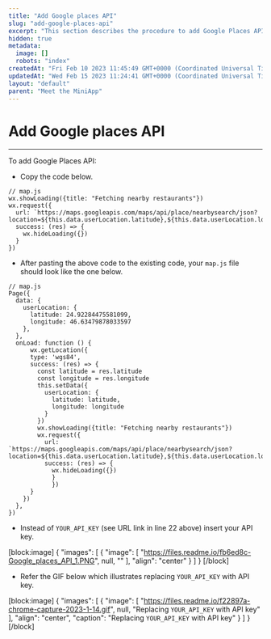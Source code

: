 ```yaml
---
title: "Add Google places API"
slug: "add-google-places-api"
excerpt: "This section describes the procedure to add Google Places API."
hidden: true
metadata: 
  image: []
  robots: "index"
createdAt: "Fri Feb 10 2023 11:45:49 GMT+0000 (Coordinated Universal Time)"
updatedAt: "Wed Feb 15 2023 11:24:41 GMT+0000 (Coordinated Universal Time)"
layout: "default"
parent: "Meet the MiniApp"
---
```

# Add Google places API 
*** 
To add Google Places API:

- Copy the code below.

```Text
// map.js
wx.showLoading({title: "Fetching nearby restaurants"})
wx.request({
  url: `https://maps.googleapis.com/maps/api/place/nearbysearch/json?location=${this.data.userLocation.latitude},${this.data.userLocation.longitude}&radius=15000&type=restaurant&key=YOUR_API_KEY`,
  success: (res) => {
    wx.hideLoading({})
  }
})
```

- After pasting the above code to the existing code, your `map.js` file should look like the one below.

```Text
// map.js
Page({
  data: {
    userLocation: {
      latitude: 24.92284475581099,
      longitude: 46.63479878033597
    },
  },
  onLoad: function () {
      wx.getLocation({
      type: 'wgs84',
      success: (res) => {
        const latitude = res.latitude
        const longitude = res.longitude
        this.setData({
          userLocation: {
            latitude: latitude,
            longitude: longitude
          }
        })
        wx.showLoading({title: "Fetching nearby restaurants"})
        wx.request({
          url: `https://maps.googleapis.com/maps/api/place/nearbysearch/json?location=${this.data.userLocation.latitude},${this.data.userLocation.longitude}&radius=15000&type=restaurant&key=YOUR_API_KEY`,
          success: (res) => {
            wx.hideLoading({})     
        	}
    		})
      }
    })
  },
})
```

- Instead of `YOUR_API_KEY` (see URL link in line 22 above) insert your API key.

[block:image]
{
  "images": [
    {
      "image": [
        "https://files.readme.io/fb6ed8c-Google_places_API_1.PNG",
        null,
        ""
      ],
      "align": "center"
    }
  ]
}
[/block]


- Refer the GIF below which illustrates replacing `YOUR_API_KEY` with API key.

[block:image]
{
  "images": [
    {
      "image": [
        "https://files.readme.io/f22897a-chrome-capture-2023-1-14.gif",
        null,
        "Replacing `YOUR_API_KEY` with API key"
      ],
      "align": "center",
      "caption": "Replacing `YOUR_API_KEY` with API key"
    }
  ]
}
[/block]
